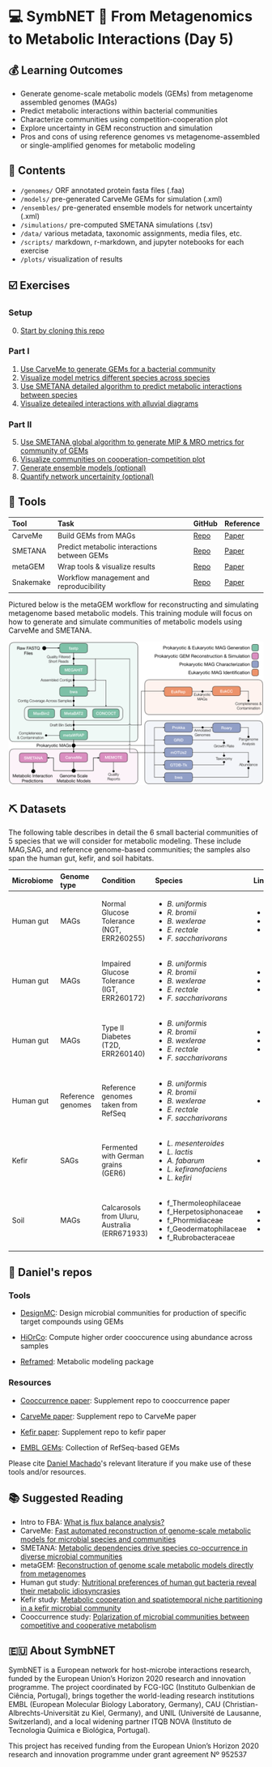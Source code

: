 # 💻 SymbNET 🧬 From Metagenomics to Metabolic Interactions (Day 5) 

## 💰 Learning Outcomes

 - Generate genome-scale metabolic models (GEMs) from metagenome assembled genomes (MAGs)
 - Predict metabolic interactions within bacterial communities
 - Characterize communities using competition-cooperation plot
 - Explore uncertainty in GEM reconstruction and simulation
 - Pros and cons of using reference genomes vs metagenome-assembled or single-amplified genomes for metabolic modeling 

## 🗻 Contents

 - `/genomes/` ORF annotated protein fasta files (.faa)
 - `/models/` pre-generated CarveMe GEMs for simulation (.xml)
 - `/ensembles/` pre-generated ensemble models for network uncertainty (.xml) 
 - `/simulations/` pre-computed SMETANA simulations (.tsv)
 - `/data/` various metadata, taxonomic assignments, media files, etc.
 - `/scripts/` markdown, r-markdown, and jupyter notebooks for each exercise
 - `/plots/` visualization of results 

## ☑️ Exercises
### Setup
 0. [Start by cloning this repo](https://github.com/franciscozorrilla/SymbNET/blob/main/scripts/0.clone_repo.md)

### Part I
 1. [Use CarveMe to generate GEMs for a bacterial community](https://github.com/franciscozorrilla/SymbNET/blob/main/scripts/1.carve_models.md)
 2. [Visualize model metrics different species across species](https://github.com/franciscozorrilla/SymbNET/blob/main/scripts/2.plot_gut_model_summary.ipynb)
 3. [Use SMETANA detailed algorithm to predict metabolic interactions between species](https://github.com/franciscozorrilla/SymbNET/blob/main/scripts/3.run_smetana_detailed_interactions.md)
 4. [Visualize deteailed interactions with alluvial diagrams](https://github.com/franciscozorrilla/SymbNET/blob/main/scripts/4.plot_smetana_detailed_interactions.md)

### Part II
 5. [Use SMETANA global algorithm to generate MIP & MRO metrics for community of GEMs](https://github.com/franciscozorrilla/SymbNET/blob/main/scripts/5.run_smetana_global_metrics.md)
 6. [Visualize communities on cooperation-competition plot](https://github.com/franciscozorrilla/SymbNET/blob/main/scripts/6.plot_competition_cooperation.ipynb)
 7. [Generate ensemble models (optional)](https://github.com/franciscozorrilla/SymbNET/blob/main/scripts/7.generate_ensemble_models.md)
 8. [Quantify network uncertainity (optional)](https://github.com/franciscozorrilla/SymbNET/blob/main/scripts/8.plot_ensemble_dist.ipynb)

## 🍬 Tools

| Tool | Task | GitHub | Reference |
| :---         | :---           | :---          |  :---         | 
| CarveMe   | Build GEMs from MAGs   |[Repo](https://github.com/cdanielmachado/carveme)    |        [Paper](https://academic.oup.com/nar/article/46/15/7542/5042022)       |
| SMETANA     | Predict metabolic interactions between GEMs       | [Repo](https://github.com/cdanielmachado/smetana)      |          [Paper](https://www.pnas.org/content/112/20/6449)     |
| metaGEM   | Wrap tools & visualize results  | [Repo](https://github.com/franciscozorrilla/metaGEM)    | [Paper](https://academic.oup.com/nar/article/49/21/e126/6382386)    |
| Snakemake   | Workflow management and reproducibility    | [Repo](https://github.com/snakemake/snakemake)    | [Paper](https://f1000research.com/articles/10-33)   |

Pictured below is the metaGEM workflow for reconstructing and simulating metagenome based metabolic models. This training module will focus on how to generate and simulate communities of metabolic models using CarveMe and SMETANA.

![](https://github.com/franciscozorrilla/SymbNET/blob/main/plots/metaGEM/metagem_fig1.png)

## ⛏️ Datasets

The following table describes in detail the 6 small bacterial communities of 5 species that we will consider for metabolic modeling. These include MAG,SAG, and reference genome-based communities; the samples also span the human gut, kefir, and soil habitats.

| Microbiome |Genome type| Condition | Species | Links |
| :---        | :--- | :---           | :---          |  :---         | 
| Human gut  | MAGs |Normal Glucose Tolerance (NGT, ERR260255) |  <ul><li>*B. uniformis*</li><li>*R. bromii*</li><li>*B. wexlerae*</li><li>*E. rectale*</li><li>*F. saccharivorans*</li></ul>   | <ul><li>[Paper](https://www.nature.com/articles/nature12198)</li><li>[metaGEM](https://github.com/franciscozorrilla/metaGEM_paper)</li><li>[MGnify](https://www.ebi.ac.uk/metagenomics/analyses/MGYA00001287#overview)</li></ul> |
| Human gut   | MAGs |Impaired Glucose Tolerance (IGT, ERR260172)      | <ul><li>*B. uniformis*</li><li>*R. bromii*</li><li>*B. wexlerae*</li><li>*E. rectale*</li><li>*F. saccharivorans*</li></ul>   |  <ul><li>[Paper](https://www.nature.com/articles/nature12198)</li><li>[metaGEM](https://github.com/franciscozorrilla/metaGEM_paper)</li><li>[MGnify](https://www.ebi.ac.uk/metagenomics/analyses/MGYA00001094?version=1.0#overview)</li></ul> |
| Human gut  | MAGs | Type II Diabetes (T2D, ERR260140)  | <ul><li>*B. uniformis*</li><li>*R. bromii*</li><li>*B. wexlerae*</li><li>*E. rectale*</li><li>*F. saccharivorans*</li></ul>  | <ul><li>[Paper](https://www.nature.com/articles/nature12198)</li><li>[metaGEM](https://github.com/franciscozorrilla/metaGEM_paper)</li><li>[MGnify](https://www.ebi.ac.uk/metagenomics/analyses/MGYA00001062?version=1.0#overview)</li></ul> |
| Human gut| Reference genomes | Reference genomes taken from RefSeq   | <ul><li>*B. uniformis*</li><li>*R. bromii*</li><li>*B. wexlerae*</li><li>*E. rectale*</li><li>*F. saccharivorans*</li></ul>  | <ul><li>[NCBI](https://www.ncbi.nlm.nih.gov/)</li></ul>   |
| Kefir | SAGs | Fermented with German grains (GER6)    | <ul><li>*L. mesenteroides*</li><li>*L. lactis*</li><li>*A. fabarum*</li><li>*L. kefiranofaciens*</li><li>*L. kefiri*</li></ul>  | <ul><li>[Paper](https://www.nature.com/articles/s41564-020-00816-5)</li></ul>   |
| Soil | MAGs |  Calcarosols from Uluru, Australia (ERR671933)   | <ul><li>f_Thermoleophilaceae</li><li>f_Herpetosiphonaceae</li><li>f_Phormidiaceae</li><li>f_Geodermatophilaceae</li><li>f_Rubrobacteraceae</li></ul>   | <ul><li>[Paper](https://academic.oup.com/gigascience/article/5/1/s13742-016-0126-5/2720982)</li><li>[metaGEM](https://github.com/franciscozorrilla/metaGEM_paper)</li><li>[MGnify](https://www.ebi.ac.uk/metagenomics/studies/MGYS00000434)</li></ul>  |

## 🥃 Daniel's repos

### Tools

 - [DesignMC](https://github.com/cdanielmachado/designmc): Design microbial communities for production of specific target compounds using GEMs 

 - [HiOrCo](https://github.com/cdanielmachado/HiOrCo): Compute higher order cooccurence using abundance across samples

 - [Reframed](https://github.com/cdanielmachado/reframed): Metabolic modeling package

### Resources

 - [Cooccurrence paper](https://github.com/cdanielmachado/cooccurrence): Supplement repo to cooccurrence paper

 - [CarveMe paper](https://github.com/cdanielmachado/carveme_paper): Supplement repo to CarveMe paper

 - [Kefir paper](https://github.com/cdanielmachado/kefir_paper): Supplement repo to kefir paper

 - [EMBL GEMs](https://github.com/cdanielmachado/embl_gems): Collection of RefSeq-based GEMs

Please cite [Daniel Machado](https://orcid.org/0000-0002-2063-5383)'s relevant literature if you make use of these tools and/or resources.

## 📚 Suggested Reading

 - Intro to FBA: [What is flux balance analysis?](https://www.nature.com/articles/nbt.1614)
 - CarveMe: [Fast automated reconstruction of genome-scale metabolic models for microbial species and communities](https://academic.oup.com/nar/article/46/15/7542/5042022)
 - SMETANA: [Metabolic dependencies drive species co-occurrence in diverse microbial communities](https://www.pnas.org/content/112/20/6449)
 - metaGEM: [Reconstruction of genome scale metabolic models directly from metagenomes](https://academic.oup.com/nar/article/49/21/e126/6382386)
 - Human gut study: [Nutritional preferences of human gut bacteria reveal their metabolic idiosyncrasies](https://www.nature.com/articles/s41564-018-0123-9)
 - Kefir study: [Metabolic cooperation and spatiotemporal niche partitioning in a kefir microbial community](https://www.nature.com/articles/s41564-020-00816-5)
 - Cooccurrence study: [Polarization of microbial communities between competitive and cooperative metabolism](https://www.nature.com/articles/s41559-020-01353-4)

## 🇪🇺 About SymbNET

SymbNET is a European network for host-microbe interactions research, funded by the European Union’s Horizon 2020 research and innovation programme. The project coordinated by FCG-IGC (Instituto Gulbenkian de Ciência, Portugal), brings together the world-leading research institutions EMBL (European Molecular Biology Laboratory, Germany),  CAU (Christian-Albrechts-Universität zu Kiel, Germany),  and UNIL (Université de Lausanne,  Switzerland), and a local widening partner ITQB NOVA (Instituto de Tecnologia Química e Biológica, Portugal).

This project has received funding from the European Union’s Horizon 2020 research and innovation programme under grant agreement Nº 952537
